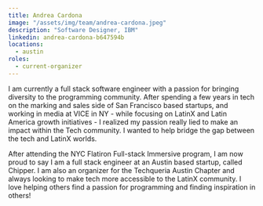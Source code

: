 ```yaml
---
title: Andrea Cardona
image: "/assets/img/team/andrea-cardona.jpeg"
description: "Software Designer, IBM"
linkedin: andrea-cardona-b647594b
locations:
  - austin
roles:
  - current-organizer
---
```


I am currently a full stack software engineer with a passion for bringing diversity to the programming community. After spending a few years in tech on the marking and sales side of San Francisco based startups, and working in media at VICE in NY - while focusing on LatinX and Latin America growth initiatives - I realized my passion really lied to make an impact within the Tech community. I wanted to help bridge the gap between the tech and LatinX worlds.

After attending the NYC Flatiron Full-stack Immersive program, I am now proud to say I am a full stack engineer at an Austin based startup, called Chipper. I am also an organizer for the Techqueria Austin Chapter and always looking to make tech more accessible to the LatinX community. I love helping others find a passion for programming and finding inspiration in others!
